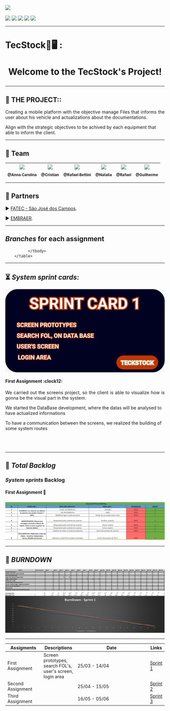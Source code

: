 <p><img src="https://img.shields.io/badge/Sprint%201-Concluído-green?style=for-the-badge&logo=appveyor"></p>
<p>
<img src="https://img.shields.io/badge/Technology-ReactNative-9cf">
<img src="https://img.shields.io/badge/Technology-MongoDB-9cf">
<img src="https://img.shields.io/badge/Technology-SpringBoot-9cf">
<img src="https://img.shields.io/badge/Technology-JavaScript-9cf">
<img src="https://img.shields.io/badge/Technology-CSS-9cf">
</p>

--------------------------------------------------------------------------------------------------------------------
<p><h1>TecStock📖🖥️ :</h1></p>
<h1 align="center">Welcome to the TecStock's Project!</p> </h1> 

--------------------------------------------------------------------------------------------------------------------
## :microscope: THE PROJECT:: 

<p align="justify"> Creating a mobile platform with the objective manage Files that informs the user
about his vehicle and actualizations about the documentations.

Align with the strategic objectives to be achived by each equipment 
that able to inform the client.</p>


--------------------------------------------------------------------------------------------------------------------
##  :handshake: Team

[<img src="https://github.com/developersapi/LMSApp/blob/main/anna.jpeg" width=115 > <br> <sub> @Anna Carolina </sub>](https://github.com/AnnaCMendes)| [<img src="https://avatars.githubusercontent.com/u/67056255?v=4" width=115 > <br> <sub> @Cristian </sub>](https://github.com/CristianMateusTB) | [<img src="https://avatars.githubusercontent.com/u/67149165?v=4" width=115 > <br> <sub> @Rafael Bettini  </sub>](https://github.com/Rafael-BD) | [<img src="https://avatars.githubusercontent.com/u/56592052?v=4" width=115 > <br> <sub> @Natalia </sub>](https://github.com/NataliaBiscaro)| [<img src="https://avatars.githubusercontent.com/u/68171764?v=4" width=115 > <br> <sub> @Rafael  </sub>](https://github.com/Rafaeldossper) | [<img src="https://avatars.githubusercontent.com/u/40868447?v=4" width=115 > <br> <sub> @Guilherme  </sub>](https://github.com/guilherme4garcia) 
 | :---: |:---:|:---:|:---:|:---:|:---:|

--------------------------------------------------------------------------------------------------------------------
##  🏬 Partners

<p align="justify">
                     ▶️  <a href="http://fatecsjc-prd.azurewebsites.net/">FATEC - São José dos Campos</a>.
              </p>
              <p align="justify">
                     ▶️  <a href="https://embraer.com/br/pt">EMBRAER</a>.
              </p>
       
--------------------------------------------------------------------------------------------------------------------
<section id="Branches_assignments">
       <h2><i>Branches</i> for each assignment</h2>
       <table>
              <thead>
                     <th width=100px>Assigments</th>
                     <th>Descriptions</th>
                     <th width=215px>Date</th>
                     <th>Links</th>
              </thead>
              <tbody>
                     <tr>
                            <td>First Assignment</td>
                            <td>Screen prototypes, search FOL's, user's screen, login area</td>
                            <td>25/03 - 14/04</td>
                            <td><a href="">Sprint 1</td>
                     </tr>
                     <tr>
                            <td>Second Assignment</td>
                            <td> </td>
                            <td>25/04 - 15/05</td>
                            <td><a href="">Sprint 2</td>
                     </tr>
                     <tr>
                            <td>Third Assignment</td>
                            <td></td>
                            <td>16/05 - 05/06</td>
                            <td><a href="">Sprint 3</a></td>
                     </tr>

              </tbody>
        </table>
</section>


--------------------------------------------------------------------------------------------------------------------
## :hourglass_flowing_sand: **_System sprint cards:_**

<section id="cards" > <img align="center" src= "./Assets/Card1.PNG"> </img>
           <h4> First Assignment :clock12:</h4>
       <p align="justify">We carried out the screens project, so the client is able to visualize how is gonna be the visual part in the system.

We started the DataBase development, where the datas will be analysed to have actualized informations

To have a communication between the screens, we realized the building of some system routes </p>

## <h1 align="center"> ![]() </h1> 



--------------------------------------------------------------------------------------------------------------------

## :bookmark: **_Total Backlog_**

<h1><i>System </i><i> sprints</i> Backlog</h1>


<h4>First Assignment 📇</h4>
 <h1 align="center"> <img src="./Assets/Backlog.PNG">


--------------------------------------------------------------------------------------------------------------------

## :bookmark: **_BURNDOWN_**

<p align="justify">
                     <img src="./Assets/burndown.png"></img>
              </p>
 

--------------------------------------------------------------------------------------------------------------------

